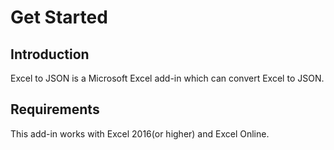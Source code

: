 # Get Started

## Introduction

Excel to JSON is a Microsoft Excel add-in which can convert Excel to JSON.

## Requirements
This add-in works with Excel 2016(or higher) and Excel Online.


